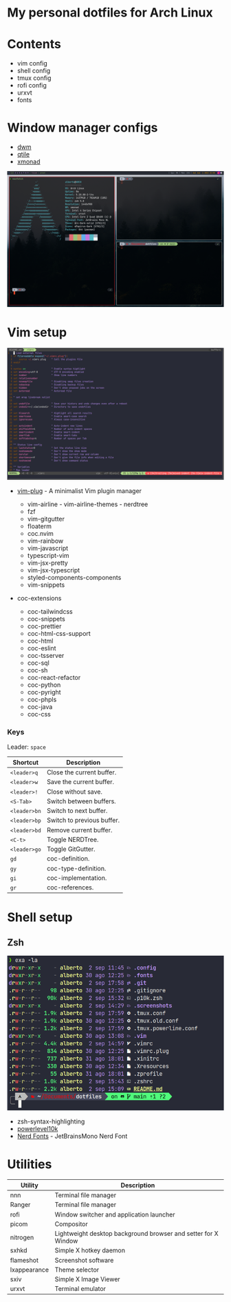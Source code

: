 # My personal dotfiles for Arch Linux

# Contents

- vim config
- shell config
- tmux config
- rofi config
- urxvt
- fonts

# Window manager configs

- [dwm](https://github.com/H3llHammer/dwm)
- [qtile](https://github.com/H3llHammer/dotfiles/tree/main/.config/qtile)
- [xmonad](https://github.com/H3llHammer/dotfiles/tree/main/.xmonad)

![xmonad](.screenshots/xmonad.png)

# Vim setup

![Vim](.screenshots/vim.png)

- [vim-plug](https://github.com/junegunn/vim-plug) - A minimalist Vim plugin manager

  - vim-airline - vim-airline-themes - nerdtree
  - fzf
  - vim-gitgutter
  - floaterm
  - coc.nvim
  - vim-rainbow
  - vim-javascript
  - typescript-vim
  - vim-jsx-pretty
  - vim-jsx-typescript
  - styled-components-components
  - vim-snippets

- coc-extensions
  - coc-tailwindcss
  - coc-snippets
  - coc-prettier
  - coc-html-css-support
  - coc-html
  - coc-eslint
  - coc-tsserver
  - coc-sql
  - coc-sh
  - coc-react-refactor
  - coc-python
  - coc-pyright
  - coc-phpls
  - coc-java
  - coc-css

### Keys

Leader: `space`

| Shortcut     | Description                |
| ------------ | -------------------------- |
| `<leader>q`  | Close the current buffer.  |
| `<leader>w`  | Save the current buffer.   |
| `<leader>!`  | Close without save.        |
| `<S-Tab>`    | Switch between buffers.    |
| `<leader>bn` | Switch to next buffer.     |
| `<leader>bp` | Switch to previous buffer. |
| `<leader>bd` | Remove current buffer.     |
| `<C-t>`      | Toggle NERDTree.           |
| `<leader>go` | Toggle GitGutter.          |
| `gd`         | coc-definition.            |
| `gy`         | coc-type-definition.       |
| `gi`         | coc-implementation.        |
| `gr`         | coc-references.            |

# Shell setup

## Zsh

![Zsh](.screenshots/zsh.png)

- zsh-syntax-highlighting
- [powerlevel10k](https://github.com/romkatv/powerlevel10k)
- [Nerd Fonts](https://www.nerdfonts.com/) - JetBrainsMono Nerd Font

# Utilities

| Utility      | Description                                                    |
| ------------ | -------------------------------------------------------------- |
| nnn          | Terminal file manager                                          |
| Ranger       | Terminal file manager                                          |
| rofi         | Window switcher and application launcher                       |
| picom        | Compositor                                                     |
| nitrogen     | Lightweight desktop background browser and setter for X Window |
| sxhkd        | Simple X hotkey daemon                                         |
| flameshot    | Screenshot software                                            |
| lxappearance | Theme selector                                                 |
| sxiv         | Simple X Image Viewer                                          |
| urxvt        | Terminal emulator                                              |
